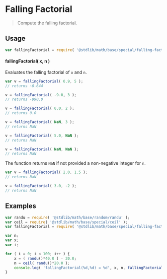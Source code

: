 # Falling Factorial

> Compute the falling factorial.


<section class="intro">

</section>

<!-- /.intro -->


<section class="usage">

## Usage

``` javascript
var fallingFactorial = require( '@stdlib/math/base/special/falling-factorial' );
```

#### fallingFactorial( x, n )

Evaluates the falling factorial of `x` and `n`.

``` javascript
var v = fallingFactorial( 0.9, 5 );
// returns ~0.644

v = fallingFactorial( -9.0, 3 );
// returns -990.0

v = fallingFactorial( 0.0, 2 );
// returns 0.0

v = fallingFactorial( NaN, 3 );
// returns NaN

v = fallingFactorial( 5.0, NaN );
// returns NaN

v = fallingFactorial( NaN, NaN );
// returns NaN
```

The function returns `NaN` if not provided a non-negative integer for `n`.

``` javascript
var v = fallingFactorial( 2.0, 1.5 );
// returns NaN

v = fallingFactorial( 3.0, -2 );
// returns NaN
```

</section>

<!-- /.usage -->


<section class="examples">

## Examples

``` javascript
var randu = require( '@stdlib/math/base/random/randu' );
var ceil = require( '@stdlib/math/base/special/ceil' );
var fallingFactorial = require( '@stdlib/math/base/special/falling-factorial' );

var n;
var x;
var i;

for ( i = 0; i < 100; i++ ) {
    x = ( randu()*40.0 ) - 20.0;
    n = ceil( randu()*20.0 );
    console.log( 'fallingFactorial(%d,%d) = %d', x, n, fallingFactorial( x, n ) );
}
```

</section>

<!-- /.examples -->


<section class="links">

</section>

<!-- /.links -->
